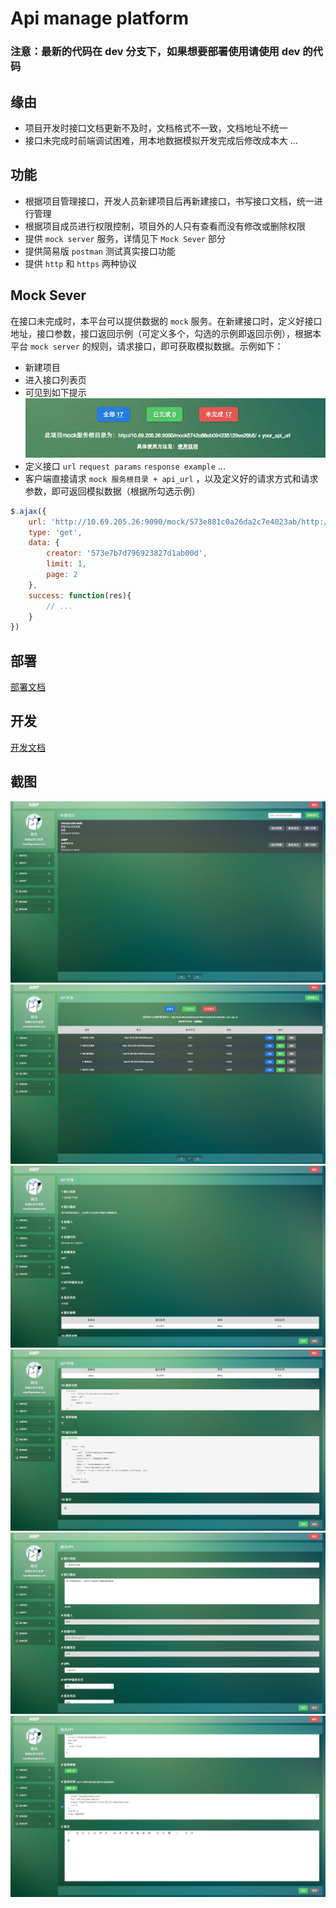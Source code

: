 Api manage platform
============================

### **注意：最新的代码在 dev 分支下，如果想要部署使用请使用 dev 的代码**

## 缘由

* 项目开发时接口文档更新不及时，文档格式不一致，文档地址不统一
* 接口未完成时前端调试困难，用本地数据模拟开发完成后修改成本大
...

## 功能

* 根据项目管理接口，开发人员新建项目后再新建接口，书写接口文档，统一进行管理
* 根据项目成员进行权限控制，项目外的人只有查看而没有修改或删除权限
* 提供 `mock server` 服务，详情见下 `Mock Sever` 部分
* 提供简易版 `postman` 测试真实接口功能
* 提供 `http` 和 `https` 两种协议

## Mock Sever

在接口未完成时，本平台可以提供数据的 `mock` 服务。在新建接口时，定义好接口地址，接口参数，接口返回示例（可定义多个，勾选的示例即返回示例），根据本平台 `mock server` 的规则，请求接口，即可获取模拟数据。示例如下：

* 新建项目
* 进入接口列表页
* 可见到如下提示
![](./doc/static/1.png)
* 定义接口 `url` `request params` `response example` ...
* 客户端直接请求 `mock 服务根目录 + api_url` ，以及定义好的请求方式和请求参数，即可返回模拟数据（根据所勾选示例）

```js
$.ajax({
	url: 'http://10.69.205.26:9090/mock/573e881c0a26da2c7e4023ab/http://10.69.205.26:9090/api/projects'
	type: 'get',
	data: {
		creator: '573e7b7d796923827d1ab00d',
		limit: 1,
		page: 2
	},
	success: function(res){
		// ...
	}
})
```

## 部署

[部署文档](./doc/deploy.md)

## 开发

[开发文档](./doc/develop.md)

## 截图

![](./doc/static/2.png)
![](./doc/static/3.png)
![](./doc/static/4.png)
![](./doc/static/5.png)
![](./doc/static/6.png)
![](./doc/static/7.png)
